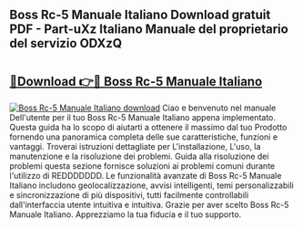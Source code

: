 ## Boss Rc-5 Manuale Italiano Download gratuit PDF - Part-uXz Italiano Manuale del proprietario del servizio ODXzQ

# <h2><a href="http://dfgqh9.blite.top/?on=Boss+Rc-5+Manuale+Italiano">🔗Download 👉🔴 Boss Rc-5 Manuale Italiano</a></h2>

[![Boss Rc-5 Manuale Italiano download](https://i.imgur.com/lujVjoI.png)](http://dfgqh9.blite.top/?on=Boss+Rc-5+Manuale+Italiano)
Ciao e benvenuto nel manuale Dell'utente per il tuo Boss Rc-5 Manuale Italiano appena implementato. Questa guida ha lo scopo di aiutarti a ottenere il massimo dal tuo Prodotto fornendo una panoramica completa delle sue caratteristiche, funzioni e vantaggi. Troverai istruzioni dettagliate per L'installazione, L'uso, la manutenzione e la risoluzione dei problemi. Guida alla risoluzione dei problemi questa sezione fornisce soluzioni ai problemi comuni durante l'utilizzo di REDDDDDDD. Le funzionalità avanzate di Boss Rc-5 Manuale Italiano includono geolocalizzazione, avvisi intelligenti, temi personalizzabili e sincronizzazione di più dispositivi, tutti facilmente controllabili dall'interfaccia utente intuitiva e intuitiva. Grazie per aver scelto Boss Rc-5 Manuale Italiano. Apprezziamo la tua fiducia e il tuo supporto.
